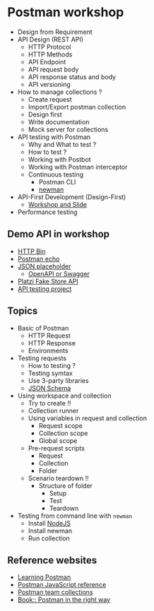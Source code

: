# Postman workshop
* Design from Requirement
* API Design (REST API)
  * HTTP Protocol
  * HTTP Methods
  * API Endpoint
  * API request body
  * API response status and body
  * API versioning
* How to manage collections ?
  * Create request
  * Import/Export postman collection
  * Design first
  * Write documentation
  * Mock server for collections
* API testing with Postman
  * Why and What to test ?
  * How to test ?
  * Working with Postbot
  * Working with Postman interceptor
  * Continuous testing
    * Postman CLI 
    * [newman](https://www.npmjs.com/package/newman) 
* API-First Development (Design-First)
  * [Workshop and Slide ](https://github.com/up1/workshop-api-first)
* Performance testing

## Demo API in workshop
* [HTTP Bin](https://httpbin.org/)
* [Postman echo](https://postman-echo.com)
* [JSON placeholder](https://jsonplaceholder.typicode.com)
  * [OpenAPI or Swagger](https://fakerestapi.azurewebsites.net/index.html)
* [Platzi Fake Store API](https://fakeapi.platzi.com/en/rest/introduction)
* [API testing project](https://github.com/up1/demo-api-testing-postman)

## Topics
* Basic of Postman
  * HTTP Request
  * HTTP Response
  * Environments
* Testing requests
  * How to testing ?
  * Testing symtax
  * Use 3-party libraries
  * [JSON Schema](https://json-schema.org/understanding-json-schema/)
* Using workspace and collection
  * Try to create !!
  * Collection runner
  * Using variables in request and collection
    * Request scope
    * Collection scope
    * Global scope
  * Pre-request scripts
    * Request
    * Collection
    * Folder
  * Scenario teardown !!
    * Structure of folder
      * Setup
      * Test
      * Teardown
* Testing from command line with `newman`
  * Install [NodeJS](https://nodejs.org)
  * Install newman
  * Run collection

## Reference websites
* [Learning Postman](https://learning.postman.com/docs/introduction/overview/)
* [Postman JavaScript reference](https://learning.postman.com/docs/writing-scripts/script-references/postman-sandbox-api-reference/)
* [Postman team collections](https://www.postman.com/postman/workspace/postman-team-collections/overview)
* [Book:: Postman in the right way](https://docs.google.com/document/d/1TLiRHqOqxx4MOCJRxxKLZbseelg0EncwX_HZj3MzyJo/edit?usp=sharing)

